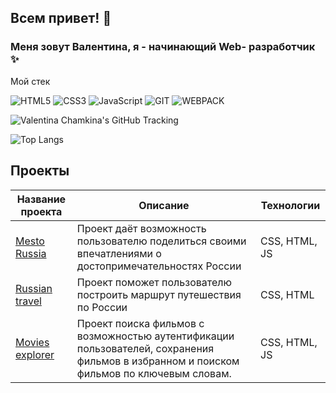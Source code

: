 ## Всем привет! 👋 

### Меня зовут Валентина, я - начинающий Web- разработчик ✨

Мой стек 

![HTML5](https://img.shields.io/badge/-HTML5-000?&logo=HTML5)
![CSS3](https://img.shields.io/badge/-CSS3-000?&logo=CSS3)
![JavaScript](https://img.shields.io/badge/-JavaScript-000?&logo=JavaScript)
![GIT](https://img.shields.io/badge/-GIT-000?&logo=GIT)
![WEBPACK](https://img.shields.io/badge/-WEBPACK-000?&logo=WEBPACK)

![Valentina Chamkina's GitHub Tracking](https://github-readme-stats.vercel.app/api?username=Valentina1-maker)

![Top Langs](https://github-readme-stats.vercel.app/api/top-langs/?username=Valentina1-maker&layout=compact)

## Проекты

| Название проекта | Описание | Технологии |
|---|---|---|
| [Mesto Russia](https://valentina1-maker.github.io/mesto/index.html) | Проект даёт возможность пользователю поделиться своими впечатлениями о достопримечательностях России | CSS, HTML, JS  |
| [Russian travel](https://valentina1-maker.github.io/russian-travel/index.html) | Проект поможет пользователю построить маршрут путешествия по России  | CSS, HTML |
| [Movies explorer](https://valentina1-maker.github.io/russian-travel/index.html) | Проект поиска фильмов с возможностью аутентификации пользователей, сохранения фильмов в избранном и поиском фильмов по ключевым словам.  | CSS, HTML, JS |
